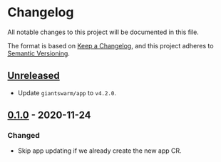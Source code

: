 # Changelog

All notable changes to this project will be documented in this file.

The format is based on [Keep a Changelog](https://keepachangelog.com/en/1.0.0/),
and this project adheres to [Semantic Versioning](https://semver.org/spec/v2.0.0.html).

## [Unreleased]

- Update `giantswarm/app` to `v4.2.0`.

## [0.1.0] - 2020-11-24


### Changed

- Skip app updating if we already create the new app CR.





[Unreleased]: https://github.com/giantswarm/app-checker/compare/v0.1.0...HEAD
[0.1.0]: https://github.com/giantswarm/app-checker/releases/tag/v0.1.0
